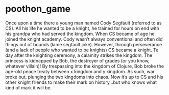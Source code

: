 # poothon_game

Once upon a time there a young man named Cody Segfault (referred to as CS). All his life he wanted to be a knight, he trained for hours on end with his grandpa who had served the kingdom. When CS became of age he joined the knight academy. Cody wasn’t always conventional and often did things out of bounds (lame segfault joke). However, through perseverance (and a lack of people who wanted to be knights) CS became a knight. Te day after the knighting ceremony, a calamity strikes the kingdom. The princess is kidnapped by Bob, the destroyer of grades (or you know, whatever villain)! By trespassing into the kingdom of Clojure, Bob broke the age-old peace treaty between x kingdom and y kingdom. As such, war broke out, plunging the two kingdoms into chaos. Now it’s up to CS and his other knight friends to make their mark on history…but who knows what kind of mark it will be.
